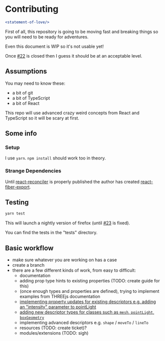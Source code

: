 # Contributing

```jsx
<statement-of-love/>
```

First of all, this repository is going to be moving fast and breaking things so you will need to be ready for adventures.

Even this document is WIP so it's not usable yet!

Once [#22](https://github.com/toxicFork/react-three-renderer-fiber/issues/22) is closed then I guess it should be at an acceptable level.

## Assumptions

You may need to know these:
- a bit of git
- a bit of TypeScript
- a bit of React

This repo will use advanced crazy weird concepts from React and TypeScript so it will be scary at first.

## Some info

### Setup

I use `yarn`. `npm install` should work too in theory.

### Strange Dependencies

Until [react-reconciler](https://www.npmjs.com/package/react-reconciler) is properly published the author has created [react-fiber-export](https://www.npmjs.com/package/react-fiber-export).

## Testing

```bash
yarn test
```

This will launch a nightly version of firefox (until [#23](https://github.com/toxicFork/react-three-renderer-fiber/issues/23) is fixed).

You can find the tests in the "tests" directory.

## Basic workflow
- make sure whatever you are working on has a case
- create a branch
- there are a few different kinds of work, from easy to difficult:
  - documentation
  - adding prop type hints to existing properties (TODO: create guide for this)
  - (once enough types and properties are defined), trying to implement examples from THREEjs documentation
  - [implementing property updates for existing descriptors e.g. adding an "intensity" parameter to pointLight](https://github.com/toxicFork/react-three-renderer-fiber/wiki/updating-descriptor-properties)
  - [adding new descriptor types for classes such as `mesh`, `pointLight`, `boxGeometry`](https://github.com/toxicFork/react-three-renderer-fiber/wiki/adding-a-new-descriptor)
  - implementing advanced descriptors e.g. `shape` / `moveTo` / `lineTo`
  - resources (TODO: create ticket)?
  - modules/extensions (TODO: sigh)
